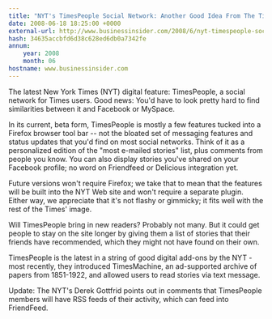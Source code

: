 ```yaml
---
title: "NYT's TimesPeople Social Network: Another Good Idea From The Times"
date: 2008-06-18 18:25:00 +0000
external-url: http://www.businessinsider.com/2008/6/nyt-timespeople-social-network
hash: 34635accbfd6d38c628ed6db0a7342fe
annum:
    year: 2008
    month: 06
hostname: www.businessinsider.com
---
```


The latest New York Times (NYT) digital feature: TimesPeople, a social network for Times users. Good news: You'd have to look pretty hard to find similarities between it and Facebook or MySpace.

In its current, beta form, TimesPeople is mostly a few features tucked into a Firefox browser tool bar -- not the bloated set of  messaging features and status updates that you'd find on most social networks. Think of it as a personalized edition of the "most e-mailed stories" list, plus comments from people you know. You can also display stories you've shared on your Facebook profile; no word on Friendfeed or Delicious integration yet.

Future versions won't require Firefox; we take that to mean that the features will be built into the NYT Web site and won't require a separate plugin. Either way, we appreciate that it's not flashy or gimmicky; it fits well with the rest of the Times' image.

Will TimesPeople bring in new readers? Probably not many. But it could get people to stay on the site longer by giving them a list of stories that their friends have recommended, which they might not have found on their own.

TimesPeople is the latest in a string of good digital add-ons by the NYT - most recently, they introduced TimesMachine, an ad-supported archive of papers from 1851-1922, and allowed users to read stories via text message.

Update: The NYT's Derek Gottfrid points out in comments that TimesPeople members will have RSS feeds of their activity, which can feed into FriendFeed.
